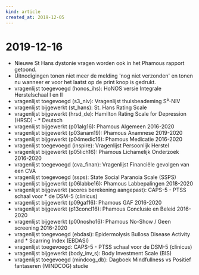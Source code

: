 ```yaml
---
kind: article
created_at: 2019-12-05
---
```


# 2019-12-16

* Nieuwe St Hans dystonie vragen worden ook in het Phamous rapport getoond.
* Uitnodigingen tonen niet meer de melding 'nog niet verzonden' en tonen nu wanneer er voor het laatst op de print knop is gedrukt.
* vragenlijst toegevoegd (honos_ihs): HoNOS versie Integrale Herstelschaal I en II
* vragenlijst toegevoegd (s3_niv): Vragenlijst thuisbeademing S³-NIV
* vragenlijst bijgewerkt (st_hans): St. Hans Rating Scale
* vragenlijst bijgewerkt (hrsd_de): Hamilton Rating Scale for Depression (HRSD) - * Deutsch
* vragenlijst bijgewerkt (p01alg16): Phamous Algemeen 2016-2020
* vragenlijst bijgewerkt (p03anam19): Phamous Anamnese 2019-2020
* vragenlijst bijgewerkt (p04medic16): Phamous Medicatie 2016-2020
* vragenlijst toegevoegd (inspire): Vragenlijst Persoonlijk Herstel
* vragenlijst bijgewerkt (p05lich16): Phamous Lichamelijk Onderzoek 2016-2020
* vragenlijst toegevoegd (cva_finan): Vragenlijst Financiële gevolgen van een CVA
* vragenlijst toegevoegd (ssps): State Social Paranoia Scale (SSPS)
* vragenlijst bijgewerkt (p06labbe16): Phamous Labbepalingen 2018-2020
* vragenlijst bijgewerkt (scores berekening aangepast): CAPS-5 - PTSS schaal voor * de DSM-5 (clinicus)
* vragenlijst bijgewerkt (p09gaf16): Phamous GAF 2016-2020
* vragenlijst bijgewerkt (p13concl16): Phamous Conclusie en Beleid 2016-2020
* vragenlijst bijgewerkt (p00nosho16): Phamous No-Show / Geen screening 2016-2020
* vragenlijst toegevoegd (ebdasi): Epidermolysis Bullosa Disease Activity and * Scarring Index (EBDASI)
* vragenlijst toegevoegd: CAPS-5 - PTSS schaal voor de DSM-5 (clinicus)
* vragenlijst bijgewerkt (body_inv_s): Body Investment Scale (BIS)
* vragenlijst toegevoegd (mindcog_db): Dagboek Mindfullness vs Positief fantaseren (MINDCOG) studie
